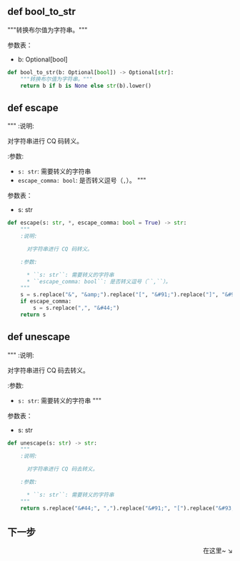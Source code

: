 ## def bool_to_str
"""转换布尔值为字符串。"""

参数表：

- b: Optional[bool]

```py
def bool_to_str(b: Optional[bool]) -> Optional[str]:
    """转换布尔值为字符串。"""
    return b if b is None else str(b).lower()
```

## def escape
"""
:说明:

对字符串进行 CQ 码转义。

:参数:

* ``s: str``: 需要转义的字符串
* ``escape_comma: bool``: 是否转义逗号（``,``）。
"""

参数表：

- s: str

```py
def escape(s: str, *, escape_comma: bool = True) -> str:
    """
    :说明:

      对字符串进行 CQ 码转义。

    :参数:

      * ``s: str``: 需要转义的字符串
      * ``escape_comma: bool``: 是否转义逗号（``,``）。
    """
    s = s.replace("&", "&amp;").replace("[", "&#91;").replace("]", "&#93;")
    if escape_comma:
        s = s.replace(",", "&#44;")
    return s
```

## def unescape
"""
:说明:

对字符串进行 CQ 码去转义。

:参数:

* ``s: str``: 需要转义的字符串
"""

参数表：

- s: str

```py
def unescape(s: str) -> str:
    """
    :说明:

      对字符串进行 CQ 码去转义。

    :参数:

      * ``s: str``: 需要转义的字符串
    """
    return s.replace("&#44;", ",").replace("&#91;", "[").replace("&#93;", "]").replace("&amp;", "&")
```

## 下一步

<div align="right">
    在这里~ ↘
</div>
